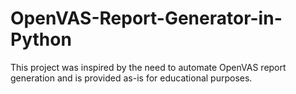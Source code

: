 # OpenVAS-Report-Generator-in-Python
This project was inspired by the need to automate OpenVAS report generation and is provided as-is for educational purposes.
